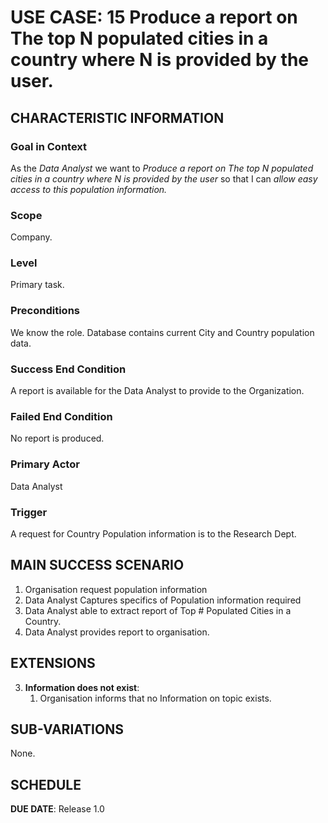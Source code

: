# USE CASE: 15 Produce a report on The top N populated cities in a country where N is provided by the user.

## CHARACTERISTIC INFORMATION

### Goal in Context

As the *Data Analyst* we want to *Produce a report on The top N populated cities in a country where N is provided by the user* so that I can  *allow easy access to this population information.*

### Scope

Company.

### Level

Primary task.

### Preconditions

We know the role.  Database contains current City and Country population data.

### Success End Condition

A report is available for the Data Analyst to provide to the Organization.

### Failed End Condition

No report is produced.

### Primary Actor

Data Analyst
### Trigger

A request for Country Population information is to the Research Dept.

## MAIN SUCCESS SCENARIO

1. Organisation request population information
2. Data Analyst Captures specifics of Population information required
3. Data Analyst able to extract report of Top # Populated Cities in a Country.
4. Data Analyst provides report to organisation.



## EXTENSIONS

3. **Information does not exist**:
   1. Organisation informs that no Information on topic exists.

## SUB-VARIATIONS

None.

## SCHEDULE

**DUE DATE**: Release 1.0